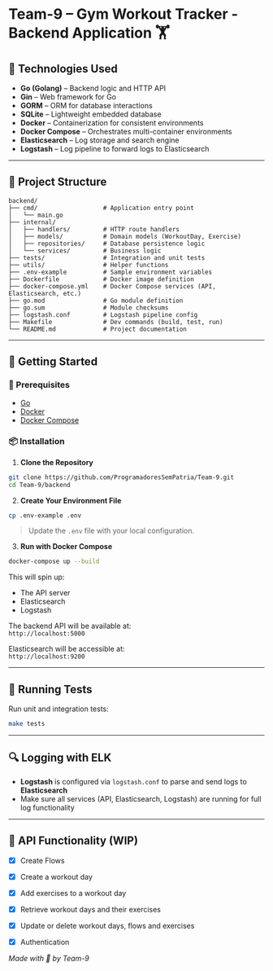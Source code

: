# Team-9 – Gym Workout Tracker - Backend Application 🏋️


## 💪 Technologies Used

- **Go (Golang)** – Backend logic and HTTP API
- **Gin** – Web framework for Go
- **GORM** – ORM for database interactions
- **SQLite** – Lightweight embedded database
- **Docker** – Containerization for consistent environments
- **Docker Compose** – Orchestrates multi-container environments
- **Elasticsearch** – Log storage and search engine
- **Logstash** – Log pipeline to forward logs to Elasticsearch

---

## 📁 Project Structure

```
backend/
├── cmd/                  # Application entry point
│   └── main.go
├── internal/
│   ├── handlers/         # HTTP route handlers
│   ├── models/           # Domain models (WorkoutDay, Exercise)
│   ├── repositories/     # Database persistence logic
│   └── services/         # Business logic
├── tests/                # Integration and unit tests
├── utils/                # Helper functions
├── .env-example          # Sample environment variables
├── Dockerfile            # Docker image definition
├── docker-compose.yml    # Docker Compose services (API, Elasticsearch, etc.)
├── go.mod                # Go module definition
├── go.sum                # Module checksums
├── logstash.conf         # Logstash pipeline config
├── Makefile              # Dev commands (build, test, run)
└── README.md             # Project documentation
```

---

## 🚀 Getting Started

### 🔧 Prerequisites

- [Go](https://golang.org/dl/)
- [Docker](https://docs.docker.com/get-docker/)
- [Docker Compose](https://docs.docker.com/compose/install/)

### 📦 Installation

1. **Clone the Repository**

```bash
git clone https://github.com/ProgramadoresSemPatria/Team-9.git
cd Team-9/backend
```

2. **Create Your Environment File**

```bash
cp .env-example .env
```

> Update the `.env` file with your local configuration.

3. **Run with Docker Compose**

```bash
docker-compose up --build
```

This will spin up:
- The API server
- Elasticsearch
- Logstash

The backend API will be available at:  
`http://localhost:5000`

Elasticsearch will be accessible at:  
`http://localhost:9200`

---

## 🔬 Running Tests

Run unit and integration tests:

```bash
make tests
```

---

## 🔍 Logging with ELK

- **Logstash** is configured via `logstash.conf` to parse and send logs to **Elasticsearch**
- Make sure all services (API, Elasticsearch, Logstash) are running for full log functionality

---

## 🧰 API Functionality (WIP)

- [x] Create Flows
- [x] Create a workout day
- [x] Add exercises to a workout day
- [x] Retrieve workout days and their exercises
- [X] Update or delete workout days, flows and exercises
- [X] Authentication



*Made with 💪 by Team-9*

